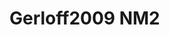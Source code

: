 <a name="material" />

# Gerloff2009 NM2
<script type="application/ld+json">
  {
    "@context": "https://schema.org/",
    "@type": "ChemicalSubstance",
    "http://purl.org/dc/terms/conformsTo":
      {
        "@type": "CreativeWork",
        "@id": "https://bioschemas.org/profiles/ChemicalSubstance/0.4-RELEASE/"
      },
    "@id": "https://egonw.github.io/nanowiki/nanowiki151.html#material",
    "name": "Gerloff2009 NM2",
    "sameAs": "http://127.0.0.1/mediawiki/index.php/Special:URIResolver/Gerloff2009_NM2"
  }
</script>


